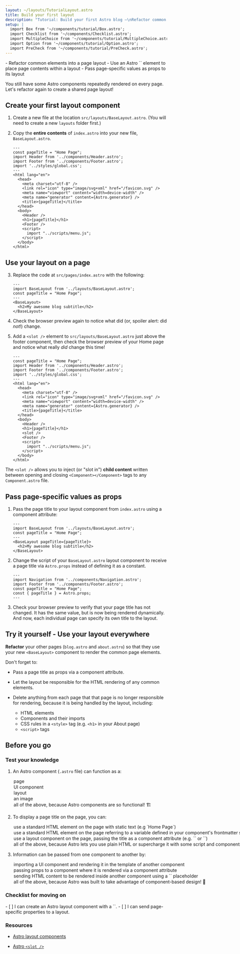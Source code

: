 ```yaml
---
layout: ~/layouts/TutorialLayout.astro
title: Build your first layout
description: "Tutorial: Build your first Astro blog —\nRefactor common elements into a reusable page layout"
setup: |
  import Box from '~/components/tutorial/Box.astro';
  import Checklist from '~/components/Checklist.astro';
  import MultipleChoice from '~/components/tutorial/MultipleChoice.astro';
  import Option from '~/components/tutorial/Option.astro';
  import PreCheck from '~/components/tutorial/PreCheck.astro';
---
```


<PreCheck>
  - Refactor common elements into a page layout
  - Use an Astro `<slot />` element to place page contents within a layout
  - Pass page-specific values as props to its layout
</PreCheck>

You still have some Astro components repeatedly rendered on every page. Let's refactor again to create a shared page layout!

## Create your first layout component

1. Create a new file at the location `src/layouts/BaseLayout.astro`. (You will need to create a new `layouts` folder first.)

2. Copy the **entire contents** of `index.astro` into your new file, `BaseLayout.astro`.

    ```astro title="src/layouts/BaseLayout.astro"
    ---
    const pageTitle = "Home Page";
    import Header from '../components/Header.astro';
    import Footer from '../components/Footer.astro';
    import '../styles/global.css';
    ---
    <html lang="en">
      <head>
        <meta charset="utf-8" />
        <link rel="icon" type="image/svg+xml" href="/favicon.svg" />
        <meta name="viewport" content="width=device-width" />
        <meta name="generator" content={Astro.generator} />
        <title>{pageTitle}</title>
      </head>
      <body>
        <Header />
        <h1>{pageTitle}</h1>
        <Footer />
        <script>
          import "../scripts/menu.js";
        </script>
      </body>
    </html>
    ```

## Use your layout on a page

3. Replace the code at `src/pages/index.astro` with the following:

    ```astro title="src/pages/index.astro"
    ---
    import BaseLayout from '../layouts/BaseLayout.astro';
    const pageTitle = "Home Page";
    ---
    <BaseLayout>
      <h2>My awesome blog subtitle</h2>
    </BaseLayout>
    ```
 
4. Check the browser preview again to notice what did (or, spoiler alert: did _not_!) change.
    
5. Add a `<slot />` element to `src/layouts/BaseLayout.astro` just above the footer component, then check the browser preview of your Home page and notice what really _did_ change this time!

    ```astro title="src/layouts/BaseLayout.astro" ins={18}
    ---
    const pageTitle = "Home Page";
    import Header from '../components/Header.astro';
    import Footer from '../components/Footer.astro';
    import '../styles/global.css';
    ---
    <html lang="en">
      <head>
        <meta charset="utf-8" />
        <link rel="icon" type="image/svg+xml" href="/favicon.svg" />
        <meta name="viewport" content="width=device-width" />
        <meta name="generator" content={Astro.generator} />
        <title>{pageTitle}</title>
      </head>
      <body>
        <Header />
        <h1>{pageTitle}</h1>
        <slot />
        <Footer />
        <script>
          import "../scripts/menu.js";
        </script>
      </body>
    </html>
    ```

 The `<slot />` allows you to inject (or "slot in") **child content** written between opening and closing `<Component></Component>` tags to any `Component.astro` file.

## Pass page-specific values as props

1. Pass the page title to your layout component from `index.astro` using a component attribute: 

    ```astro title="src/pages/index.astro" 'title={pageTitle}'
    ---
    import BaseLayout from '../layouts/BaseLayout.astro';
    const pageTitle = "Home Page";
    ---
    <BaseLayout pageTitle={pageTitle}>
      <h2>My awesome blog subtitle</h2>
    </BaseLayout>
    ```

2. Change the script of your `BaseLayout.astro` layout component to receive a page title via `Astro.props` instead of defining it as a constant.

    ```astro title="src/layouts/BaseLayout.astro" del={4} ins={5}
    ---
    import Navigation from '../components/Navigation.astro';
    import Footer from '../components/Footer.astro';
    const pageTitle = "Home Page";
    const { pageTitle } = Astro.props;
    ---
    ```

3. Check your browser preview to verify that your page title has not changed. It has the same value, but is now being rendered dynamically. And now, each individual page can specify its own title to the layout.


<Box icon="puzzle-piece">

## Try it yourself - Use your layout everywhere

**Refactor** your other pages (`blog.astro` and `about.astro`) so that they use your new `<BaseLayout>` component to render the common page elements.

Don't forget to:

- Pass a page title as props via a component attribute.

- Let the layout be responsible for the HTML rendering of any common elements.

- Delete anything from each page that that page is no longer responsible for rendering, because it is being handled by the layout, including: 

  - HTML elements
  - Components and their imports 
  - CSS rules in a `<style>` tag (e.g. `<h1>` in your About page)
  - `<script>` tags
</Box>

## Before you go

<Box icon="question-mark">

### Test your knowledge

1. An Astro component (`.astro` file) can function as a:

    <MultipleChoice>
      <Option>page</Option>
      <Option>UI component</Option>
      <Option>layout</Option>
      <Option>an image</Option>
      <Option isCorrect>all of the above, because Astro components are so functional! 🏗️</Option>
    </MultipleChoice>

2. To display a page title on the page, you can:

    <MultipleChoice>
      <Option>
        use a standard HTML element on the page with static text (e.g `<h1>Home Page</h1>`)
      </Option>
      <Option>
        use a standard HTML element on the page referring to a variable defined in your component's frontmatter script (e.g. `<h1>{pageTitle}</h1>`)
      </Option>
      <Option>
        use a layout component on the page, passing the title as a component attribute (e.g. `<BaseLayout title="Home Page" />` or `<BaseLayout title={pageTitle} />`)
      </Option>
      <Option isCorrect>
        all of the above, because Astro lets you use plain HTML or supercharge it with some script and components! 💪
      </Option>
    </MultipleChoice>

3. Information can be passed from one component to another by:

    <MultipleChoice>
      <Option>
        importing a UI component and rendering it in the template of another component
      </Option>
      <Option>
        passing props to a component where it is rendered via a component attribute
      </Option>
      <Option>
        sending HTML content to be rendered inside another component using a `<slot />` placeholder
      </Option>
      <Option isCorrect>
        all of the above, because Astro was built to take advantage of component-based design! 🧩
      </Option>
    </MultipleChoice>

</Box>

<Box icon="check-list">

### Checklist for moving on

<Checklist>
- [ ] I can create an Astro layout component with a `<slot />`.
- [ ] I can send page-specific properties to a layout.
</Checklist>
</Box>

### Resources

- [Astro layout components](/en/core-concepts/layouts/)

- [Astro `<slot />`](/en/core-concepts/astro-components/#slots)
